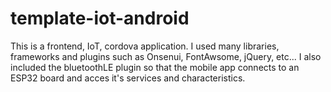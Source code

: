 # template-iot-android
This is a frontend, IoT, cordova application.
I used many libraries, frameworks and plugins such as Onsenui, FontAwsome, jQuery, etc...
I also included the bluetoothLE plugin so that the mobile app connects to an ESP32 board and acces it's services and characteristics.

